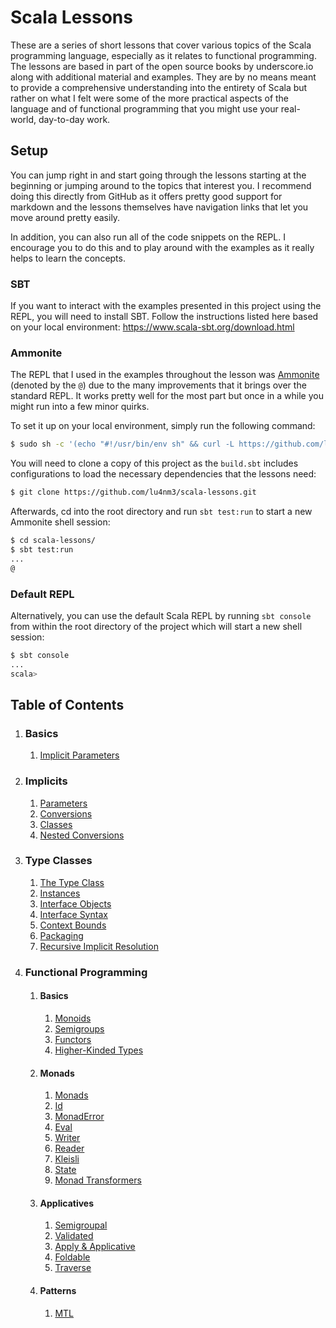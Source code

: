 # Scala Lessons

These are a series of short lessons that cover various topics of the Scala programming language, especially as it
relates to functional programming. The lessons are based in part of the open source books by underscore.io along with
additional material and examples. They are by no means meant to provide a comprehensive understanding into the entirety
of Scala but rather on what I felt were some of the more practical aspects of the language and of functional programming
that you might use your real-world, day-to-day work.

## Setup

You can jump right in and start going through the lessons starting at the beginning or jumping around to the topics that
interest you. I recommend doing this directly from GitHub as it offers pretty good support for markdown and the lessons
themselves have navigation links that let you move around pretty easily. 

In addition, you can also run all of the code snippets on the REPL. I encourage you to do this and to play around with
the examples as it really helps to learn the concepts.

### SBT

If you want to interact with the examples presented in this project using the REPL, you will need to install SBT. Follow
the instructions listed here based on your local environment: https://www.scala-sbt.org/download.html

### Ammonite

The REPL that I used in the examples throughout the lesson was [Ammonite](http://ammonite.io/#Ammonite-REPL) (denoted by
the `@`) due to the many improvements that it brings over the standard REPL. It works pretty well for the most part but
once in a while you might run into a few minor quirks.

To set it up on your local environment, simply run the following command:

```bash
$ sudo sh -c '(echo "#!/usr/bin/env sh" && curl -L https://github.com/lihaoyi/Ammonite/releases/download/1.3.2/2.12-1.3.2) > /usr/local/bin/amm && chmod +x /usr/local/bin/amm' && amm
```

You will need to clone a copy of this project as the `build.sbt` includes configurations to load the necessary
dependencies that the lessons need:

```bash
$ git clone https://github.com/lu4nm3/scala-lessons.git
```

Afterwards, cd into the root directory and run `sbt test:run` to start a new Ammonite shell session:

```bash
$ cd scala-lessons/
$ sbt test:run
...
@
```

### Default REPL

Alternatively, you can use the default Scala REPL by running `sbt console` from within the root directory of the project
which will start a new shell session:

```bash
$ sbt console
...
scala> 
```

## Table of Contents

<ol>
    <li><h3>Basics</h3>
        <ol>
            <li><a href="lesson1_1_params.md">Implicit Parameters</a></li>
        </ol>
    </li>
    <li><h3>Implicits</h3>
        <ol>
            <li><a href="src/main/scala/_1_implicits/lesson1_1_params.md">Parameters</a></li>
            <li><a href="src/main/scala/_1_implicits/lesson1_2_conversions.md">Conversions</a></li>
            <li><a href="src/main/scala/_1_implicits/lesson1_3_classes.md">Classes</a></li>
            <li><a href="src/main/scala/_1_implicits/lesson1_4_nested_conversions.md">Nested Conversions</a></li>
        </ol>
    </li>
    <li><h3>Type Classes</h3>
        <ol>
            <li><a href="src/main/scala/_2_type_classes/lesson2_1_classes.md">The Type Class</a></li>
            <li><a href="src/main/scala/_2_type_classes/lesson2_2_instances.md">Instances</a></li>
            <li><a href="src/main/scala/_2_type_classes/lesson2_3_1_interface_objects.md">Interface Objects</a></li>
            <li><a href="src/main/scala/_2_type_classes/lesson2_3_2_interface_syntax.md">Interface Syntax</a></li>
            <li><a href="src/main/scala/_2_type_classes/lesson2_4_context_bounds.md">Context Bounds</a></li>
            <li><a href="src/main/scala/_2_type_classes/lesson2_5_implicit_scope_packaging.md">Packaging</a></li>
            <li><a href="src/main/scala/_2_type_classes/lesson2_6_recursive_implicit_resolution.md">Recursive Implicit Resolution</a></li>
        </ol>
    </li>
    <li><h3>Functional Programming</h3>
        <ol>
            <li><h4>Basics</h4>
                <ol>
                    <li><a href="src/main/scala/_3_functional_programming_basics/lesson3_1_monoids.md">Monoids</a></li>
                    <li><a href="src/main/scala/_3_functional_programming_basics/lesson3_2_semigroups.md">Semigroups</a></li>
                    <li><a href="src/main/scala/_3_functional_programming_basics/lesson3_3_functors.md">Functors</a></li>
                    <li><a href="src/main/scala/_3_functional_programming_basics/lesson3_4_higher_kinded_types.md">Higher-Kinded Types</a></li>
                </ol>
            </li>
            <li><h4>Monads</h4>
                <ol>
                    <li><a href="src/main/scala/_4_functional_programming_monads/lesson4_1_monads.md">Monads</a></li>
                    <li><a href="src/main/scala/_4_functional_programming_monads/lesson4_2_id.md">Id</a></li>
                    <li><a href="src/main/scala/_4_functional_programming_monads/lesson4_3_monad_error.md">MonadError</a></li>
                    <li><a href="src/main/scala/_4_functional_programming_monads/lesson4_4_eval.md">Eval</a></li>
                    <li><a href="src/main/scala/_4_functional_programming_monads/lesson4_5_writer.md">Writer</a></li>
                    <li><a href="src/main/scala/_4_functional_programming_monads/lesson4_6_reader.md">Reader</a></li>
                    <li><a href="src/main/scala/_4_functional_programming_monads/lesson4_7_kleisli.md">Kleisli</a></li>
                    <li><a href="src/main/scala/_4_functional_programming_monads/lesson4_8_state.md">State</a></li>
                    <li><a href="src/main/scala/_4_functional_programming_monads/lesson4_9_monad_transformers.md">Monad Transformers</a></li>
                </ol>
            </li>
            <li><h4>Applicatives</h4>
                <ol>
                    <li><a href="src/main/scala/_5_functional_programming_applicatives/lesson5_1_semigroupal.md">Semigroupal</a></li>
                    <li><a href="src/main/scala/_5_functional_programming_applicatives/lesson5_2_validated.md">Validated</a></li>
                    <li><a href="src/main/scala/_5_functional_programming_applicatives/lesson5_3_apply_applicative.md">Apply & Applicative</a></li>
                    <li><a href="src/main/scala/_5_functional_programming_applicatives/lesson5_4_foldable.md">Foldable</a></li>
                    <li><a href="src/main/scala/_5_functional_programming_applicatives/lesson5_5_traverse.md">Traverse</a></li>
                </ol>
            </li>
            <li><h4>Patterns</h4>
                <ol>
                    <li><a href="src/main/scala/_6_functional_programming_patterns/lesson6_1_mtl.md">MTL</a></li>
                </ol>
            </li>
        </ol>
    </li>    
</ol>


